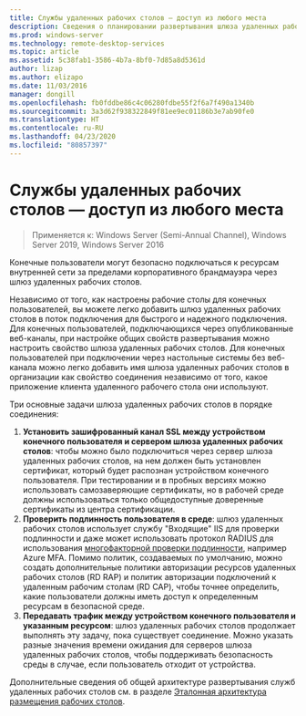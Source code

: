```yaml
---
title: Службы удаленных рабочих столов — доступ из любого места
description: Сведения о планировании развертывания шлюза удаленных рабочих столов
ms.prod: windows-server
ms.technology: remote-desktop-services
ms.topic: article
ms.assetid: 5c38fab1-3586-4b7a-8bf0-7d85a8d5361d
author: lizap
ms.author: elizapo
ms.date: 11/03/2016
manager: dongill
ms.openlocfilehash: fb0fddbe86c4c06280fdbe55f2f6a7f490a1340b
ms.sourcegitcommit: 3a3d62f938322849f81ee9ec01186b3e7ab90fe0
ms.translationtype: HT
ms.contentlocale: ru-RU
ms.lasthandoff: 04/23/2020
ms.locfileid: "80857397"
---
```

# <a name="remote-desktop-services---access-from-anywhere"></a>Службы удаленных рабочих столов — доступ из любого места

>Применяется к: Windows Server (Semi-Annual Channel), Windows Server 2019, Windows Server 2016

Конечные пользователи могут безопасно подключаться к ресурсам внутренней сети за пределами корпоративного брандмауэра через шлюз удаленных рабочих столов.

Независимо от того, как настроены рабочие столы для конечных пользователей, вы можете легко добавить шлюз удаленных рабочих столов в поток подключения для быстрого и надежного подключения. Для конечных пользователей, подключающихся через опубликованные веб-каналы, при настройке общих свойств развертывания можно настроить свойство шлюза удаленных рабочих столов. Для конечных пользователей при подключении через настольные системы без веб-канала можно легко добавить имя шлюза удаленных рабочих столов в организации как свойство соединения независимо от того, какое приложение клиента удаленного рабочего стола они используют.

Три основные задачи шлюза удаленных рабочих столов в порядке соединения:
1. **Установить зашифрованный канал SSL между устройством конечного пользователя и сервером шлюза удаленных рабочих столов**: чтобы можно было подключиться через сервер шлюза удаленных рабочих столов, на нем должен быть установлен сертификат, который будет распознан устройством конечного пользователя. При тестировании и в пробных версиях можно использовать самозаверяющие сертификаты, но в рабочей среде должны использоваться только общедоступные доверенные сертификаты из центра сертификации.
2. **Проверить подлинность пользователя в среде**: шлюз удаленных рабочих столов использует службу "Входящие" IIS для проверки подлинности и даже может использовать протокол RADIUS для использования [многофакторной проверки подлинности](rds-plan-mfa.md), например Azure MFA. Помимо политик, создаваемых по умолчанию, можно создать дополнительные политики авторизации ресурсов удаленных рабочих столов (RD RAP) и политик авторизации подключений к удаленным рабочим столам (RD CAP), чтобы точнее определить, какие пользователи должны иметь доступ к определенным ресурсам в безопасной среде.
3. **Передавать трафик между устройством конечного пользователя и указанным ресурсом**: шлюз удаленных рабочих столов продолжает выполнять эту задачу, пока существует соединение. Можно указать разные значения времени ожидания для серверов шлюза удаленных рабочих столов, чтобы поддерживать безопасность среды в случае, если пользователь отходит от устройства.

Дополнительные сведения об общей архитектуре развертывания служб удаленных рабочих столов см. в разделе [Эталонная архитектура размещения рабочих столов](desktop-hosting-reference-architecture.md).